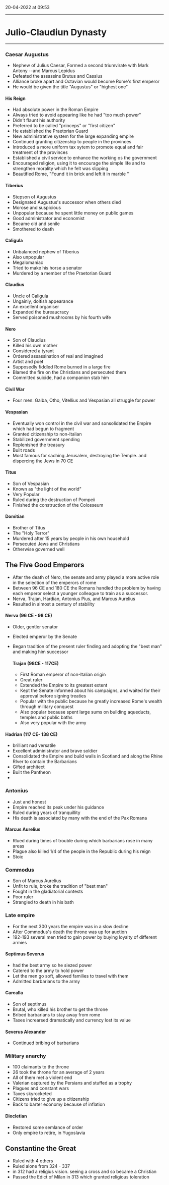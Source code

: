 20-04-2022 at 09:53

---
# Julio-Claudiun Dynasty
---


### Caesar Augustus
- Nephew of Julius Caesar, Formed a second triumvirate with Mark Antony --and Marcus Lepidus 
- Defeated the assassins Brutus and Cassius 
- Alliance broke apart and Octavian would become Rome's first emperor 
- He would be given the title "Augustus" or "highest one"
#### His Reign
- Had absolute power in the Roman Empire
- Always tried to avoid appearing like he had "too much power"
- Didn't flaunt his authority
- Preferred to be called "princeps" or "first citizen"
- He established the Praetorian Guard 
- New administrative system for the large expanding empire 
-  Continued granting citizenship to people in the provinces 
- Introduced a more uniform tax sytem to promote equal and fair treatment of the provinces 
- Established a civil service to enhance the working os the government 
- Encouraged religion, using it to encourage the simple life and to strengthen morality which he felt was slipping 
- Beautified Rome, "Found it in brick and left it in marble "

#### Tiberius 
- Stepson of Augustus 
- Designated Augustus's successor when others died 
- Morose and suspicious 
- Unpopular because he spent little money on public games 
- Good administrator and economist 
- Became old and senile 
- Smothered to death 

#### Caligula 
- Unbalanced nephew of Tiberius 
- Also unpopular 
- Megalomaniac 
- Tried to make his horse a senator 
- Murdered by a member of the Praetorian Guard 
#### Claudius 
- Uncle of Caligula 
- Ungainly, doltish appearance
- An excellent organiser
- Expanded the bureaucracy
- Served poisoned mushrooms by his fourth wife 

#### Nero
- Son of Claudius 
- Killed his own mother 
- Considered a tyrant 
- Ordered assassination of real and imagined 
- Artist and poet 
- Supposedly fiddled Rome burned in a large fire 
- Blamed the fire on the Christians and persecuted them
- Committed suicide, had a companion stab him 

#### Civil War
- Four men: Galba, Otho, Vitellius and Vespasian all struggle for power

#### Vespasian 
- Eventually won control in the civil war and sonsolidated the Empire which had begun to fragment 
- Granted citizenship to non-Italian 
- Stabilized government spending 
- Replenished the treasury
- Built roads
- Most famous for saching Jerusalem, destroying the Temple. and dispercing the Jews in 70 CE 
#### Titus 
- Son of Vespasian 
- Known as "the light of the world"
- Very Popular 
- Ruled during the destruction of Pompeii 
- Finished the construction of the Colosseum 

#### Domitian
- Brother of Titus
- The "Holy Terror"
- Murdered after 15 years by people in his own household 
- Persecuted Jews and Christians
- Otherwise governed well

## The Five Good Emperors
- After the death of Nero, the senate and army played a more active role in the selection of the emperors of rome 
- Between 96 CE and 180 CE the Romans handled the problem by having each emperor select a younger colleague to train as a successor. 
- Nerva, Trajan, Hardian, Antonius Pius, and Marcus Aurelius 
- Resulted in almost a century of stability 

#### Nerva (96 CE - 98 CE)
- Older, gentler senator
- Elected emperor by the Senate
- Began tradition of the present ruler finding and adopting the "best man" and making him successor

  #### Trajan (98CE - 117CE)
  - First Roman emperor of non-Italian origin
  - Great ruler
  - Extended the Empire to its greatest extent 
  - Kept the Senate informed about his campaigns, and waited for their approval before signing treaties 
  - Popular with the public because he greatly increased Rome's wealth through military conquest 
  - Also popular because spent large sums on building aqueducts, temples and public baths
  - Also very popular with the army 

#### Hadrian (117 CE- 138 CE)
- brilliant nad versatile 
- Excellent administrator and brave soldier 
- Consolidated the Empire and build walls in Scotland and along the Rhine RIver to contain the Barbarians
- Gifted architect 
- Built the Pantheon 
-
### Antonius 
- Just and honest 
- Empire reached its peak under his guidance 
- Ruled during years of tranquillity 
- His death is associated by many with the end of the Pax Romana 

#### Marcus Aurelius 
- Rlued during times of trouble during which barbarians rose in many areas
- Plague also killed 1/4 of the people in the Republic during his reign 
- Stoic

### Commodus 
- Son of Marcus Aurelius
- Unfit to rule, broke the tradition of "best man"
- Fought in the gladiatorial contests
- Poor ruler 
- Strangled to death in his bath 

### Late empire 
- For the next 300 years the empire was in a slow decline 
- After Commodus's death the throne was up for auction 
- 192-193 several men tried to gain power by buying loyalty of different armies 

#### Septimus Severus 
- had the best army so he siezed power 
- Catered to the army to hold power
- Let the men go soft, allowed families to travel with them 
- Admitted barbarians to the army 
#### Carcalla
- Son of septimus 
- Brutal, who killed his brother to get the throne
- Bribed barbarians to stay away from rome 
- Taxes increarsed dramatically and currency lost its value

#### Severus Alexander 
- Continued bribing of barbarians

### Military anarchy 
- 100 claimants to the throne 
- 26 took the throne for an average of 2 years
- All of them met a violent end 
- Valerian captured by the Persians and stuffed as a trophy 
- Plagues and constant wars
- Taxes skyrocketed
- Citizens tried to give up a citizenship 
- Back to barter economy because of inflation 

#### Diocletian 
- Restored some semlance of order 
- Only empire to retire, in Yugoslavia 

## Constantine the Great 
- Ruled with 4 others
- Ruled alone from 324 - 337
- in 312 had a religius vision. seeing a cross and so became a Christian
- Passed the Edict of Milan in 313 which granted religious toleration 
